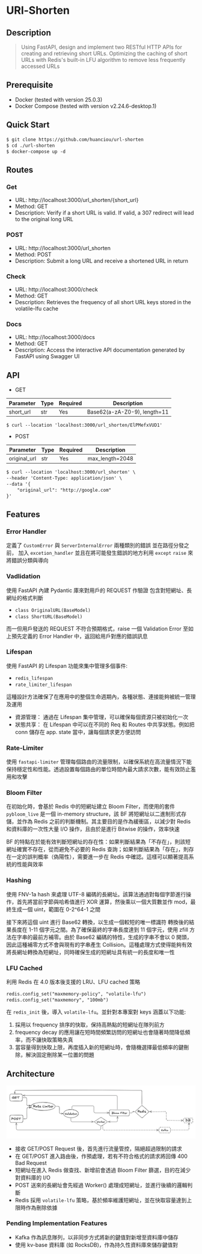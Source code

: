 # URl-Shorten

## Description

> Using FastAPI, design and implement two RESTful HTTP APIs for creating and retrieving short URLs. Optimizing the caching of short URLs with Redis's built-in LFU algorithm to remove less frequently accessed URLs

## Prerequisite

- Docker (tested with version 25.0.3)
- Docker Compose (tested with version v2.24.6-desktop.1)

## Quick Start

```
$ git clone https://github.com/huanciou/url-shorten
$ cd ./url-shorten
$ docker-compose up -d
```

## Routes

### Get

- URL: http://localhost:3000/url_shorten/{short_url}
- Method: GET
- Description: Verify if a short URL is valid. If valid, a 307 redirect will lead to the original long URL

### POST

- URL: http://localhost:3000/url_shorten
- Method: POST
- Description: Submit a long URL and receive a shortened URL in return

### Check

- URL: http://localhost:3000/check
- Method: GET
- Description: Retrieves the frequency of all short URL keys stored in the volatile-lfu cache

### Docs

- URL: http://localhost:3000/docs
- Method: GET
- Description: Access the interactive API documentation generated by FastAPI using Swagger UI

## API

- GET

| Parameter | Type | Required | Description                  |
| --------- | ---- | -------- | ---------------------------- |
| short_url | str  | Yes      | Base62(a-zA-Z0-9), length=11 |

```shell
$ curl --location 'localhost:3000/url_shorten/ElPMefxVUD1'
```

- POST

| Parameter    | Type | Required | Description     |
| ------------ | ---- | -------- | --------------- |
| original_url | str  | Yes      | max_length=2048 |

```shell
$ curl --location 'localhost:3000/url_shorten' \
--header 'Content-Type: application/json' \
--data '{
    "original_url": "http://google.com"
}'
```

## Features

### Error Handler

定義了 `CustomError` 與 `ServerInternalError` 兩種類別的錯誤
並在路徑分發之前， 加入 `excetion_handler`
並且在將可能發生錯誤的地方利用
`except` `raise` 來將錯誤分類與導向

### Vadlidation

使用 FastAPI 內建 Pydantic 庫來對用戶的 REQUEST 作驗證
包含對短網址、長網址的格式判斷

- `class OriginalURL(BaseModel)`
- `class ShortURL(BaseModel)`

而一但用戶發送的 REQUEST 不符合預期格式，raise 一個 Validation Error 至如上預先定義的
Error Handler 中，返回給用戶對應的錯誤訊息

### Lifespan

使用 FastAPI 的 Lifespan 功能來集中管理多個事件: </br>

- `redis_lifespan`
- `rate_limiter_lifespan`

這種設計方法確保了在應用中的整個生命週期內，各種狀態、連接能夠被統一管理及運用

- 資源管理： 通過在 Lifespan 集中管理，可以確保每個資源只被初始化一次
- 狀態共享： 在 Lifespan 中可以在不同的 Req 和 Routes 中共享狀態。例如把 conn 儲存在 app. state 當中，讓每個請求更方便訪問

### Rate-Limiter

使用 `fastapi-limiter` 管理每個路由的流量限制，以確保系統在高流量情況下能保持穩定性和性能。透過設置每個路由的單位時間內最大請求次數，能有效防止濫用和攻擊

### Bloom Filter

在初始化時，會基於 Redis 中的短網址建立 Bloom Filter，而使用的套件 `pybloom_live`
是一個 in-memory structure，該 BF 將短網址以二進制形式存儲，並作為 Redis 之前的判斷機制。其主要目的是作為緩衝區，以減少對 Redis 和資料庫的一次性大量 I/O 操作，且由於是進行 Bitwise 的操作，效率快速

BF 的特點在於能有效判斷短網址的存在性：如果判斷結果為「不存在」，則該短網址確實不存在，從而避免不必要的 Redis 查詢；如果判斷結果為「存在」，則存在一定的誤判概率（偽陽性），需要進一步在 Redis 中確認。這樣可以顯著提高系統的性能與效率

### Hashing

使用 FNV-1a hash 來處理 UTF-8 編碼的長網址。該算法通過對每個字節進行操作，首先將當前字節與哈希值進行 XOR 運算，然後乘以一個大質數並作 mod，最終生成一個 uint，範圍在 0-2^64-1 之間

接下來將這個 uint 進行 Base62 轉換，以生成一個較短的唯一標識符
轉換後的結果長度在 1-11 個字元之間。為了確保最終的字串長度達到 11 個字元，使用 zfill 方法在字串的最前方補零。由於 Base62 編碼的特性，生成的字串不會以 0 開頭，因此這種補零方式不會與現有的字串產生 Collision。這種處理方式使得能夠有效將長網址轉換為短網址，同時確保生成的短網址具有統一的長度和唯一性

### LFU Cached

利用 Redis 在 4.0 版本後支援的 LRU、LFU cached 策略

```
redis.config_set("maxmemory-policy", "volatile-lfu")
redis.config_set("maxmemory", "100mb")
```

在 `redis_init` 後，導入 `volatile-lfu`。並針對本專案對 keys 涵蓋以下功能:

1. 採用以 frequency 排序的快取，保持高熱點的短網址在隊列前方
2. frequency decay 的應用讓在短時間頻繁訪問的短網址也會隨著時間降低頻率，而不讓快取策略失真
3. 當容量得到快取上限，再度插入新的短網址時，會隨機選擇最低頻率的鍵刪除，解決固定刪除某一位置的問題

## Architecture

![arch](./src/arch.png)

- 接收 GET/POST Request 後，首先進行流量管控，隔絕超過限制的請求
- 在 GET/POST 進入路由後，作預處理，若有不符合格式的請求將回傳 400 Bad Request
- 短網址在進入 Redis 做查找、新增前會透過 Bloom Filter 篩選，目的在減少對資料庫的 I/O
- POST 送來的長網址會先經過 Worker() 處理成短網址，並進行後續的邏輯判斷
- Redis 採用 `volatile-lfu` 策略，基於頻率維護短網址，並在快取容量達到上限時作為刪除依據

### Pending Implementation Features

- Kafka 作為訊息隊列，以非同步方式將新的鍵值對新增至資料庫中儲存
- 使用 kv-base 資料庫 (如 RocksDB)，作為持久性資料庫來儲存鍵值對
